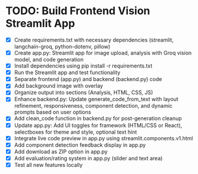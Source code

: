 # TODO: Build Frontend Vision Streamlit App

- [x] Create requirements.txt with necessary dependencies (streamlit, langchain-groq, python-dotenv, pillow)
- [x] Create app.py: Streamlit app for image upload, analysis with Groq vision model, and code generation
- [x] Install dependencies using pip install -r requirements.txt
- [x] Run the Streamlit app and test functionality
- [x] Separate frontend (app.py) and backend (backend.py) code
- [x] Add background image with overlay
- [x] Organize output into sections (Analysis, HTML, CSS, JS)
- [x] Enhance backend.py: Update generate_code_from_text with layout refinement, responsiveness, component detection, and dynamic prompts based on user options
- [x] Add clean_code function in backend.py for post-generation cleanup
- [x] Update app.py: Add UI toggles for framework (HTML/CSS or React), selectboxes for theme and style, optional text hint
- [x] Integrate live code preview in app.py using streamlit.components.v1.html
- [x] Add component detection feedback display in app.py
- [x] Add download as ZIP option in app.py
- [x] Add evaluation/rating system in app.py (slider and text area)
- [x] Test all new features locally
